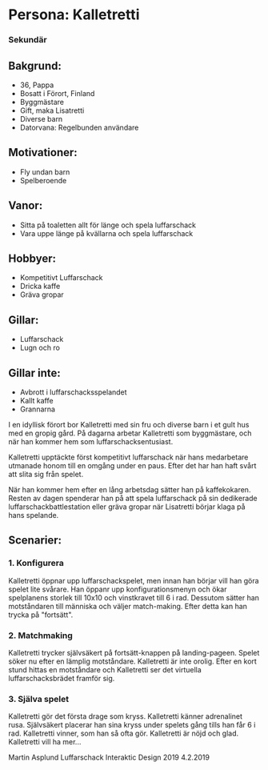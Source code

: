 # Persona: Kalletretti
### Sekundär

## Bakgrund:
- 36, Pappa
- Bosatt i Förort, Finland
- Byggmästare
- Gift, maka Lisatretti
- Diverse barn
- Datorvana: Regelbunden användare

## Motivationer:
- Fly undan barn
- Spelberoende

## Vanor:
- Sitta på toaletten allt för länge och spela luffarschack
- Vara uppe länge på kvällarna och spela luffarschack

## Hobbyer:
- Kompetitivt Luffarschack
- Dricka kaffe
- Gräva gropar

## Gillar:
- Luffarschack
- Lugn och ro

## Gillar inte:
- Avbrott i luffarschacksspelandet
- Kallt kaffe
- Grannarna


I en idyllisk förort bor Kalletretti med sin fru och diverse barn i et gult hus med en gropig gård. På dagarna arbetar 
Kalletretti som byggmästare, och när han kommer hem som luffarschacksentusiast.

Kalletretti upptäckte först kompetitivt luffarschack när hans medarbetare utmanade honom till en omgång under en paus. Efter 
det har han haft svårt att slita sig från spelet.

När han kommer hem efter en lång arbetsdag sätter han på kaffekokaren. Resten av dagen spenderar han på att spela 
luffarschack på sin dedikerade luffarschackbattlestation eller gräva gropar när Lisatretti börjar klaga på hans spelande.


## Scenarier:

### 1. Konfigurera
Kalletretti öppnar upp luffarschackspelet, men innan han börjar vill han göra spelet lite svårare. Han öppanr upp 
konfigurationsmenyn och ökar spelplanens storlek till 10x10 och vinstkravet till 6 i rad. Dessutom sätter han motståndaren 
till människa och väljer match-making. Efter detta kan han trycka på "fortsätt".

### 2. Matchmaking
Kalletretti trycker självsäkert på fortsätt-knappen på landing-pageen. Spelet söker nu efter en lämplig motståndare. 
Kalletretti är inte orolig. Efter en kort stund hittas en motståndare och Kalletretti ser det virtuella luffarschacksbrädet
framför sig.

### 3. Själva spelet
Kalletretti gör det första drage som kryss. Kalletretti känner adrenalinet rusa. Självsäkert placerar han sina kryss under 
spelets gång tills han får 6 i rad. Kalletretti vinner, som han så ofta gör. Kalletretti är nöjd och glad. Kalletretti vill 
ha mer...


Martin Asplund
Luffarschack
Interaktic Design 2019
4.2.2019
